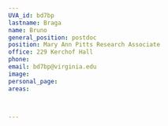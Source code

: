 ```yaml
---
UVA_id: bd7bp
lastname: Braga
name: Bruno
general_position: postdoc
position: Mary Ann Pitts Research Associate
office: 229 Kerchof Hall
phone:
email: bd7bp@virginia.edu
image: 
personal_page:
areas:



---
```

